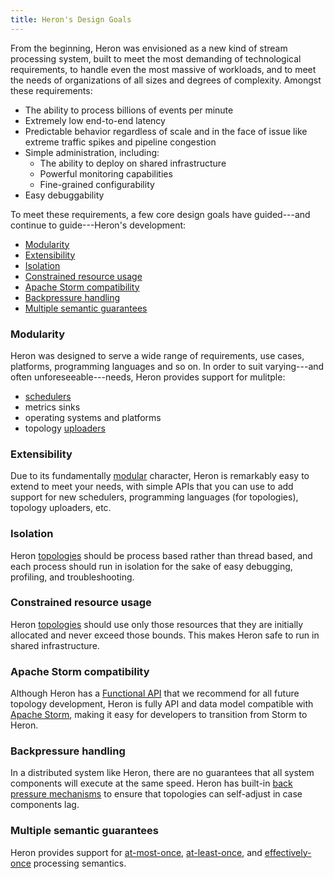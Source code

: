 ```yaml
---
title: Heron's Design Goals
---
```


From the beginning, Heron was envisioned as a new kind of stream processing
system, built to meet the most demanding of technological requirements, to
handle even the most massive of workloads, and to meet the needs of organizations
of all sizes and degrees of complexity. Amongst these requirements:

* The ability to process billions of events per minute
* Extremely low end-to-end latency
* Predictable behavior regardless of scale and in the face of issue like extreme traffic spikes and pipeline congestion
* Simple administration, including:
  * The ability to deploy on shared infrastructure
  * Powerful monitoring capabilities
  * Fine-grained configurability
* Easy debuggability

To meet these requirements, a few core design goals have guided---and continue to
guide---Heron's development:

* [Modularity](#modularity)
* [Extensibility](#extensibility)
* [Isolation](#isolation)
* [Constrained resource usage](#constrained-resource-usage)
* [Apache Storm compatibility](#apache-storm-compatibility)
* [Backpressure handling](#backpressure-handling)
* [Multiple semantic guarantees](#multiple-semantic-guarantees)


### Modularity

Heron was designed to serve a wide range of requirements, use cases, platforms,
programming languages and so on. In order to suit varying---and often
unforeseeable---needs, Heron provides support for mulitple:

* [schedulers](../architecture#schedulers)
* metrics sinks
* operating systems and platforms
* topology [uploaders](../architecture#schedulers)

### Extensibility

Due to its fundamentally [modular](#modularity) character, Heron is remarkably
easy to extend to meet your needs, with simple APIs that you can use to add
support for new schedulers, programming languages (for topologies), topology
uploaders, etc.

### Isolation

Heron [topologies](../topologies) should be process based rather than
thread based, and each process should run in isolation for the sake of easy
debugging, profiling, and troubleshooting.

### Constrained resource usage

Heron [topologies](../topologies) should use only those resources that they are
initially allocated and never exceed those bounds. This makes Heron safe to run
in shared infrastructure.

### Apache Storm compatibility

Although Heron has a [Functional API](../topologies#the-heron-functional-api)
that we recommend for all future topology development, Heron is fully API and
data model compatible with [Apache Storm](http://storm.apache.org), making it
easy for developers to transition from Storm to Heron.

### Backpressure handling

In a distributed system like Heron, there are no guarantees that all system
components will execute at the same speed. Heron has built-in [back pressure
mechanisms](../architecture#stream-manager) to ensure that topologies can
self-adjust in case components lag.

### Multiple semantic guarantees

Heron provides support for
[at-most-once](../delivery-semantics#available-semantics),
[at-least-once](../delivery-semantics#available-semantics), and
[effectively-once](../delivery-semantics#available-semantics) processing
semantics.
